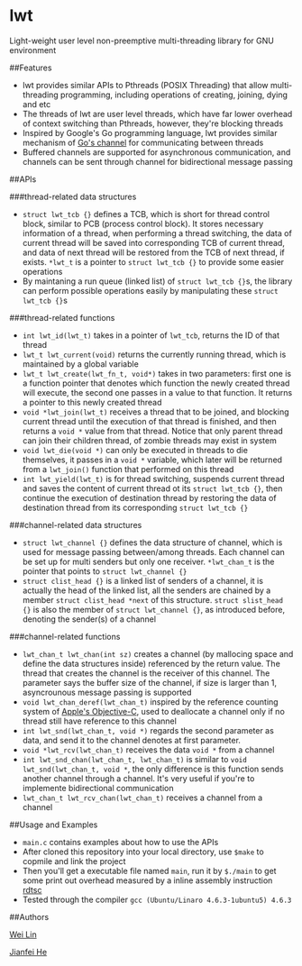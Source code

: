 lwt 
============
Light-weight user level non-preemptive multi-threading library for GNU environment

##Features

- lwt provides similar APIs to Pthreads (POSIX Threading) that allow multi-threading programming, including operations of creating, joining, dying and etc
- The threads of lwt are user level threads, which have far lower overhead of context switching than Pthreads, however, they're blocking threads
- Inspired by Google's Go programming language, lwt provides similar mechanism of [Go's channel](http://golang.org/doc/effective_go.html#channels) for communicating between threads
- Buffered channels are supported for asynchronous communication, and channels can be sent through channel for bidirectional message passing

##APIs

###thread-related data structures
- `struct lwt_tcb {}` defines a TCB, which is short for thread control block, similar to PCB (process control block). It stores necessary information of a thread, when performing a thread switching, the data of current thread will be saved into corresponding TCB of current thread, and data of next thread will be restored from the TCB of next thread, if exists. `*lwt_t` is a pointer to `struct lwt_tcb {}` to provide some easier operations
- By maintaning a run queue (linked list) of `struct lwt_tcb {}`s, the library can perform possible operations easily by manipulating these `struct lwt_tcb {}`s

###thread-related functions
- `int lwt_id(lwt_t)` takes in a pointer of `lwt_tcb`, returns the ID of that thread
- `lwt_t lwt_current(void)` returns the currently running thread, which is maintained by a global variable
- `lwt_t lwt_create(lwt_fn_t, void*)` takes in two parameters: first one is a function pointer that denotes which function the newly created thread will execute, the second one passes in a value to that function. It returns a pointer to this newly created thread
- `void *lwt_join(lwt_t)` receives a thread that to be joined, and blocking current thread until the execution of that thread is finished, and then returns a `void *` value from that thread. Notice that only parent thread can join their children thread, of zombie threads may exist in system
- `void lwt_die(void *)` can only be executed in threads to die themselves, it passes in a `void *` variable, which later will be returned from a `lwt_join()` function that performed on this thread
- `int lwt_yield(lwt_t)` is for thread switching, suspends current thread and saves the content of current thread ot its `struct lwt_tcb {}`, then continue the execution of destination thread by restoring the data of destination thread from its corresponding `struct lwt_tcb {}`

###channel-related data structures

- `struct lwt_channel {}` defines the data structure of channel, which is used for message passing between/among threads. Each channel can be set up for multi senders but only one receiver. `*lwt_chan_t` is the pointer that points to `struct lwt_channel {}`
- `struct clist_head {}` is a linked list of senders of a channel, it is actually the head of the linked list, all the senders are chained by a member `struct clist_head *next` of this structure. `struct slist_head {}` is also the member of `struct lwt_channel {}`, as introduced before, denoting the sender(s) of a channel

###channel-related functions

- `lwt_chan_t lwt_chan(int sz)` creates a channel (by mallocing space and define the data structures inside) referenced by the return value. The thread that creates the channel is the receiver of this channel. The parameter says the buffer size of the channel, if size is larger than 1, asyncrounous message passing is supported
- `void lwt_chan_deref(lwt_chan_t)` inspired by the reference counting system of [Apple's Objective-C](https://developer.apple.com/library/mac/documentation/cocoa/conceptual/ProgrammingWithObjectiveC/Introduction/Introduction.html), used to deallocate a channel only if no thread still have reference to this channel
- `int lwt_snd(lwt_chan_t, void *)` regards the second parameter as data, and send it to the channel denotes at first parameter.
- `void *lwt_rcv(lwt_chan_t)` receives the data `void *` from a channel
- `int lwt_snd_chan(lwt_chan_t, lwt_chan_t)` is similar to `void lwt_snd(lwt_chan_t, void *`, the only difference is this function sends another channel through a channel. It's very useful if you're to implemente bidirectional communication
- `lwt_chan_t lwt_rcv_chan(lwt_chan_t)` receives a channel from a channel

##Usage and Examples

- `main.c` contains examples about how to use the APIs
- After cloned this repository into your local directory, use `$make` to copmile and link the project
- Then you'll get a executable file named `main`, run it by `$./main` to get some print out overhead measured by a inline assembly instruction [rdtsc](http://en.wikipedia.org/wiki/Time_Stamp_Counter)
- Tested through the compiler `gcc (Ubuntu/Linaro 4.6.3-1ubuntu5) 4.6.3`

##Authors

[Wei Lin](http://www.linkedin.com/in/tolinwei/)

[Jianfei He](https://www.linkedin.com/in/jianfeihe)



